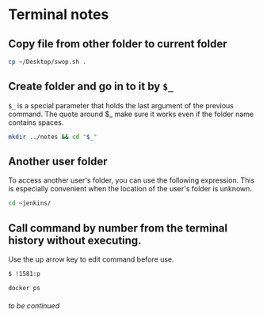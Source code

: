 # Terminal notes
## Copy file from other folder to current folder
```bash
cp ~/Desktop/swop.sh .
```
## Create folder and go in to it by ```$_```
```$_``` is a special parameter that holds the last argument of the previous command. The quote around $_ make sure it works even if the folder name contains spaces.
```bash
mkdir ../notes && cd "$_"
```
## Another user folder
To access another user's folder, you can use the following expression. This is especially convenient when the location of the user's folder is unknown.

```bash
cd ~jenkins/
```

## Сall сommand by number from the terminal history without executing.
Use the up arrow key to edit command before use.

```bash
$ !1581:p
```

```
docker ps
```
###### to be continued
